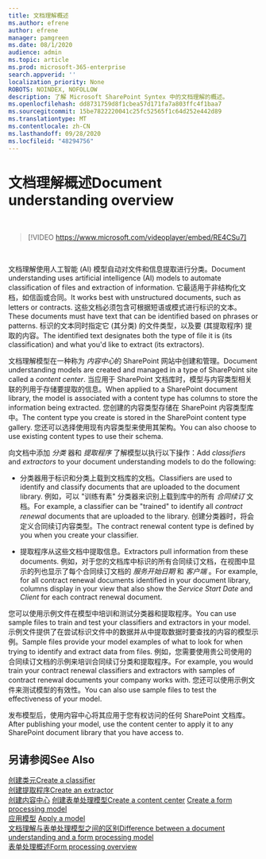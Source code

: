 ```yaml
---
title: 文档理解概述
ms.author: efrene
author: efrene
manager: pamgreen
ms.date: 08/1/2020
audience: admin
ms.topic: article
ms.prod: microsoft-365-enterprise
search.appverid: ''
localization_priority: None
ROBOTS: NOINDEX, NOFOLLOW
description: 了解 Microsoft SharePoint Syntex 中的文档理解的概述。
ms.openlocfilehash: dd8731759d8f1cbea57d171fa7a803ffc4f1baa7
ms.sourcegitcommit: 15be7822220041c25fc52565f1c64d252e442d89
ms.translationtype: MT
ms.contentlocale: zh-CN
ms.lasthandoff: 09/28/2020
ms.locfileid: "48294756"
---
```

# <a name="document-understanding-overview"></a><span data-ttu-id="83ae3-103">文档理解概述</span><span class="sxs-lookup"><span data-stu-id="83ae3-103">Document understanding overview</span></span>


</br>

> [!VIDEO https://www.microsoft.com/videoplayer/embed/RE4CSu7] 

</br>

<span data-ttu-id="83ae3-104">文档理解使用人工智能 (AI) 模型自动对文件和信息提取进行分类。</span><span class="sxs-lookup"><span data-stu-id="83ae3-104">Document understanding uses artificial intelligence (AI) models to automate classification of files and extraction of information.</span></span> <span data-ttu-id="83ae3-105">它最适用于非结构化文档，如信函或合同。</span><span class="sxs-lookup"><span data-stu-id="83ae3-105">It works best with unstructured documents, such as letters or contracts.</span></span> <span data-ttu-id="83ae3-106">这些文档必须包含可根据短语或模式进行标识的文本。</span><span class="sxs-lookup"><span data-stu-id="83ae3-106">These documents must have text that can be identified based on phrases or patterns.</span></span> <span data-ttu-id="83ae3-107">标识的文本同时指定它 (其分类) 的文件类型，以及要 (其提取程序) 提取的内容。</span><span class="sxs-lookup"><span data-stu-id="83ae3-107">The identified text designates both the type of file it is (its classification) and what you'd like to extract (its extractors).</span></span>

<span data-ttu-id="83ae3-108">文档理解模型在一种称为 *内容中心*的 SharePoint 网站中创建和管理。</span><span class="sxs-lookup"><span data-stu-id="83ae3-108">Document understanding models are created and managed in a type of SharePoint site called a *content center*.</span></span> <span data-ttu-id="83ae3-109">当应用于 SharePoint 文档库时，模型与内容类型相关联的列用于存储要提取的信息。</span><span class="sxs-lookup"><span data-stu-id="83ae3-109">When applied to a SharePoint document library, the model is associated with a content type has columns to store the information being extracted.</span></span> <span data-ttu-id="83ae3-110">您创建的内容类型存储在 SharePoint 内容类型库中。</span><span class="sxs-lookup"><span data-stu-id="83ae3-110">The content type you create is stored in the SharePoint content type gallery.</span></span> <span data-ttu-id="83ae3-111">您还可以选择使用现有内容类型来使用其架构。</span><span class="sxs-lookup"><span data-stu-id="83ae3-111">You can also choose to use existing content types to use their schema.</span></span>

<span data-ttu-id="83ae3-112">向文档中添加 *分类* 器和 *提取程序* 了解模型以执行以下操作：</span><span class="sxs-lookup"><span data-stu-id="83ae3-112">Add *classifiers* and *extractors* to your document understanding models to do the following:</span></span> 

- <span data-ttu-id="83ae3-113">分类器用于标识和分类上载到文档库的文档。</span><span class="sxs-lookup"><span data-stu-id="83ae3-113">Classifiers are used to identify and classify documents that are uploaded to the document library.</span></span> <span data-ttu-id="83ae3-114">例如，可以 "训练有素" 分类器来识别上载到库中的所有 *合同续订* 文档。</span><span class="sxs-lookup"><span data-stu-id="83ae3-114">For example, a classifier can be "trained" to identify all *contract renewal* documents that are uploaded to the library.</span></span> <span data-ttu-id="83ae3-115">创建分类器时，将会定义合同续订内容类型。</span><span class="sxs-lookup"><span data-stu-id="83ae3-115">The contract renewal content type is defined by you when you create your classifier.</span></span>

- <span data-ttu-id="83ae3-116">提取程序从这些文档中提取信息。</span><span class="sxs-lookup"><span data-stu-id="83ae3-116">Extractors pull information from these documents.</span></span> <span data-ttu-id="83ae3-117">例如，对于您的文档库中标识的所有合同续订文档，在视图中显示的列也显示了每个合同续订文档的 *服务开始日期* 和  *客户端* 。</span><span class="sxs-lookup"><span data-stu-id="83ae3-117">For example, for all contract renewal documents identified in your document library, columns display in your view that also show the *Service Start Date* and  *Client* for each contract renewal document.</span></span> 

<span data-ttu-id="83ae3-118">您可以使用示例文件在模型中培训和测试分类器和提取程序。</span><span class="sxs-lookup"><span data-stu-id="83ae3-118">You can use sample files to train and test your classifiers and extractors in your model.</span></span> <span data-ttu-id="83ae3-119">示例文件提供了在尝试标识文件中的数据并从中提取数据时要查找的内容的模型示例。</span><span class="sxs-lookup"><span data-stu-id="83ae3-119">Sample files provide your model examples of what to look for when trying to identify and extract data from files.</span></span> <span data-ttu-id="83ae3-120">例如，您需要使用贵公司使用的合同续订文档的示例来培训合同续订分类和提取程序。</span><span class="sxs-lookup"><span data-stu-id="83ae3-120">For example, you would train your contract renewal classifiers and extractors with samples of contract renewal documents your company works with.</span></span> <span data-ttu-id="83ae3-121">您还可以使用示例文件来测试模型的有效性。</span><span class="sxs-lookup"><span data-stu-id="83ae3-121">You can also use sample files to test the effectiveness of your model.</span></span>

<span data-ttu-id="83ae3-122">发布模型后，使用内容中心将其应用于您有权访问的任何 SharePoint 文档库。</span><span class="sxs-lookup"><span data-stu-id="83ae3-122">After publishing your model, use the content center to apply it to any SharePoint document library that you have access to.</span></span>  


## <a name="see-also"></a><span data-ttu-id="83ae3-123">另请参阅</span><span class="sxs-lookup"><span data-stu-id="83ae3-123">See Also</span></span>
[<span data-ttu-id="83ae3-124">创建类元</span><span class="sxs-lookup"><span data-stu-id="83ae3-124">Create a classifier</span></span>](create-a-classifier.md)</br>
[<span data-ttu-id="83ae3-125">创建提取程序</span><span class="sxs-lookup"><span data-stu-id="83ae3-125">Create an extractor</span></span>](create-an-extractor.md)</br>
<span data-ttu-id="83ae3-126">[创建内容中心](create-a-content-center.md) 
[创建表单处理模型](create-a-form-processing-model.md)</span><span class="sxs-lookup"><span data-stu-id="83ae3-126">[Create a content center](create-a-content-center.md)
[Create a form processing model](create-a-form-processing-model.md)</span></span></br>
<span data-ttu-id="83ae3-127">[应用模型](apply-a-model.md) </span><span class="sxs-lookup"><span data-stu-id="83ae3-127">[Apply a model](apply-a-model.md) </span></span>  
[<span data-ttu-id="83ae3-128">文档理解与表单处理模型之间的区别</span><span class="sxs-lookup"><span data-stu-id="83ae3-128">Difference between a document understanding and a form processing model</span></span>](difference-between-document-understanding-and-form-processing-model.md)  
[<span data-ttu-id="83ae3-129">表单处理概述</span><span class="sxs-lookup"><span data-stu-id="83ae3-129">Form processing overview</span></span>](form-processing-overview.md)
